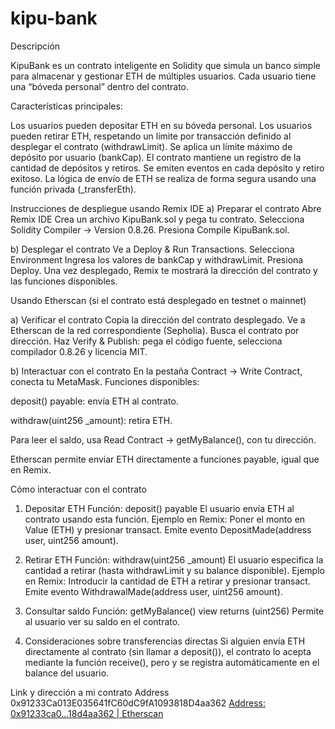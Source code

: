 # kipu-bank

Descripción

KipuBank es un contrato inteligente en Solidity que simula un banco simple para almacenar y gestionar ETH de múltiples usuarios. Cada usuario tiene una “bóveda personal” dentro del contrato.

Características principales:

Los usuarios pueden depositar ETH en su bóveda personal.
Los usuarios pueden retirar ETH, respetando un límite por transacción definido al desplegar el contrato (withdrawLimit).
Se aplica un límite máximo de depósito por usuario (bankCap).
El contrato mantiene un registro de la cantidad de depósitos y retiros.
Se emiten eventos en cada depósito y retiro exitoso.
La lógica de envío de ETH se realiza de forma segura usando una función privada (_transferEth).

Instrucciones de despliegue usando Remix IDE
a) Preparar el contrato
Abre Remix IDE
Crea un archivo KipuBank.sol y pega tu contrato.
Selecciona Solidity Compiler → Version 0.8.26.
Presiona Compile KipuBank.sol.

b) Desplegar el contrato
Ve a Deploy & Run Transactions.
Selecciona Environment
Ingresa los valores de bankCap y withdrawLimit.
Presiona Deploy.
Una vez desplegado, Remix te mostrará la dirección del contrato y las funciones disponibles.

Usando Etherscan (si el contrato está desplegado en testnet o mainnet)

a) Verificar el contrato
Copia la dirección del contrato desplegado.
Ve a Etherscan de la red correspondiente (Sepholia).
Busca el contrato por dirección.
Haz Verify & Publish: pega el código fuente, selecciona compilador 0.8.26 y licencia MIT.

b) Interactuar con el contrato
En la pestaña Contract → Write Contract, conecta tu MetaMask.
Funciones disponibles:

deposit() payable: envía ETH al contrato.

withdraw(uint256 _amount): retira ETH.

Para leer el saldo, usa Read Contract → getMyBalance(), con tu dirección.

Etherscan permite enviar ETH directamente a funciones payable, igual que en Remix.

Cómo interactuar con el contrato
1. Depositar ETH
Función: deposit() payable
El usuario envía ETH al contrato usando esta función.
Ejemplo en Remix:
Poner el monto en Value (ETH) y presionar transact.
Emite evento DepositMade(address user, uint256 amount).

2. Retirar ETH
Función: withdraw(uint256 _amount)
El usuario especifica la cantidad a retirar (hasta withdrawLimit y su balance disponible).
Ejemplo en Remix:
Introducir la cantidad de ETH a retirar y presionar transact.
Emite evento WithdrawalMade(address user, uint256 amount).

3. Consultar saldo
Función: getMyBalance() view returns (uint256)
Permite al usuario ver su saldo en el contrato.

4. Consideraciones sobre transferencias directas
Si alguien envía ETH directamente al contrato (sin llamar a deposit()), el contrato lo acepta mediante la función receive(), pero y se registra automáticamente en el balance del usuario.


Link y dirección a mi contrato 
Address 0x91233Ca013E035641fC60dC9fA1093818D4aa362
[Address: 0x91233ca0...18d4aa362 | Etherscan](https://sepolia.etherscan.io/address/0x91233ca013e035641fc60dc9fa1093818d4aa362)
